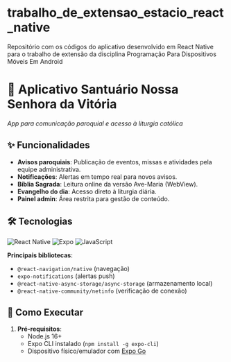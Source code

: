 # trabalho_de_extensao_estacio_react_native
Repositório com os códigos do aplicativo desenvolvido em React Native para o trabalho de extensão da disciplina Programação Para Dispositivos Móveis Em Android

# 📱 Aplicativo Santuário Nossa Senhora da Vitória

*App para comunicação paroquial e acesso à liturgia católica*

## ✨ Funcionalidades
- **Avisos paroquiais**: Publicação de eventos, missas e atividades pela equipe administrativa.
- **Notificações**: Alertas em tempo real para novos avisos.
- **Bíblia Sagrada**: Leitura online da versão Ave-Maria (WebView).
- **Evangelho do dia**: Acesso direto à liturgia diária.
- **Painel admin**: Área restrita para gestão de conteúdo.

## 🛠 Tecnologias
![React Native](https://img.shields.io/badge/React_Native-20232A?style=for-the-badge&logo=react&logoColor=61DAFB)
![Expo](https://img.shields.io/badge/Expo-1B1F23?style=for-the-badge&logo=expo&logoColor=white)
![JavaScript](https://img.shields.io/badge/JavaScript-F7DF1E?style=for-the-badge&logo=javascript&logoColor=black)

**Principais bibliotecas**:
- `@react-navigation/native` (navegação)
- `expo-notifications` (alertas push)
- `@react-native-async-storage/async-storage` (armazenamento local)
- `@react-native-community/netinfo` (verificação de conexão)

## 🚀 Como Executar
1. **Pré-requisitos**:
   - Node.js 16+
   - Expo CLI instalado (`npm install -g expo-cli`)
   - Dispositivo físico/emulador com [Expo Go](https://expo.dev/client)

